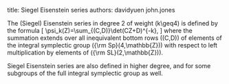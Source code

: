 title: Siegel Eisenstein series
authors:
    davidyuen
    john.jones

The (Siegel) Eisenstein series in degree 2
 of weight \(k\geq4\) is defined by the formula
\[
 \psi_k(Z)=\sum_{(C,D)}\det(CZ+D)^{-k},
\]
where the summation extends over all inequivalent bottom rows \((C,D)\) of elements of 
the <a class="knowl-title" knowl="mf.siegel.group.symplectic">integral symplectic group</a>
\({\rm Sp}(4,\mathbb{Z})\)
 with respect to left multiplication by elements of \({\rm SL}(2,\mathbb{Z})\).

Siegel Eisenstein series are also defined in higher degree,
and for some subgroups of the full integral symplectic group as well.
